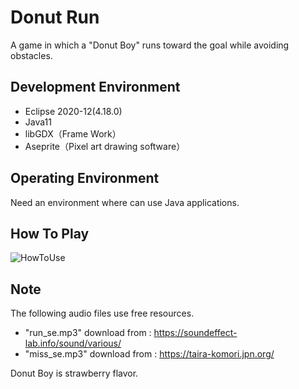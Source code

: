 # Donut Run</br>
A game in which a "Donut Boy" runs toward the goal while avoiding obstacles.</br>

## Development Environment</br>
- Eclipse 2020-12(4.18.0)
- Java11
- libGDX（Frame Work）
- Aseprite（Pixel art drawing software）

## Operating Environment</br>
Need an environment where can use Java applications.</br>

## How To Play</br>
![HowToUse](https://user-images.githubusercontent.com/89298806/139263236-122a0b0e-1e02-4db3-9a1d-83d44d9f4927.png)

## Note
The following audio files use free resources.</br>
- "run_se.mp3" download from  : https://soundeffect-lab.info/sound/various/</br>
- "miss_se.mp3" download from : https://taira-komori.jpn.org/

Donut Boy is strawberry flavor.

